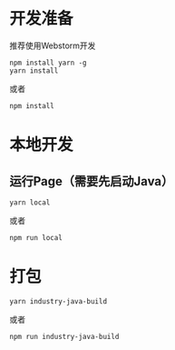 # 开发准备

推荐使用Webstorm开发

```shell
npm install yarn -g
yarn install
```

或者

```shell
npm install
```

# 本地开发

## 运行Page（需要先启动Java）

```shell
yarn local
```

或者

```shell
npm run local
```

# 打包

```shell
yarn industry-java-build
```

或者

```shell
npm run industry-java-build
```
